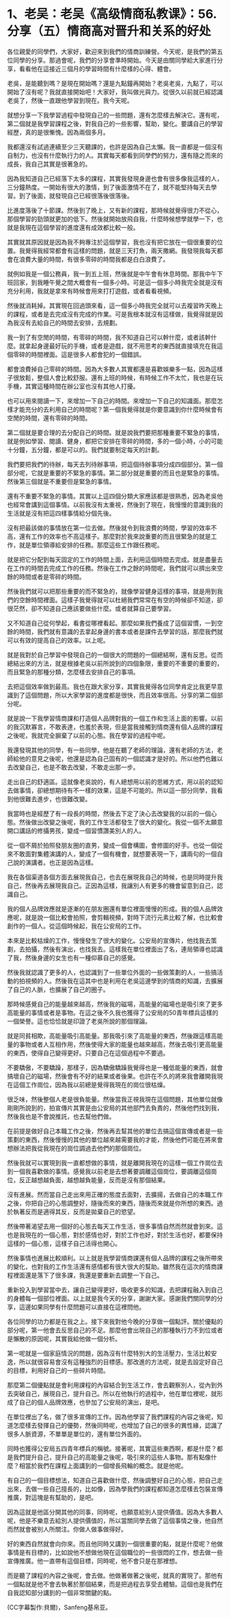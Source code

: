 # 1、老吴：老吴《高级情商私教课》：56.分享（五）情商高对晋升和关系的好处

各位親愛的同學們，大家好，歡迎來到我們的情商訓練營。今天呢，是我們的第五位同學的分享。那過會呢，我們的分享會準時開始。今天是由關同學給大家進行分享，看看他在這接近三個月的學習時間有什麼樣的心得、體會。

老吳，是能聽到嗎？是現在開始嗎？還是九點鐘再開始？老吳老吳，九點了，可以開始了沒有呢？我就直接開始吧！大家好，我叫做光與力。從很久以前就已經認識老吳了，然後一直跟他學習到現在。我今天呢。

就想分享一下我學習過程中發現自己的一些問題，還有怎麼樣去解決它。還有呢，第二個就是我學習課程之後，對我自己的一些影響，幫助，變化。要講自己的學習經歷，真的是很慚愧。因為兩個多月。

我都還沒有試過連續至少三天聽課的，也許是因為自己太懶。我一直都是一個沒有自制力，也沒有什麼執行力的人。其實每天都看到同學們的努力，還有隨之而來的成長，我自己其實是很著急的。

因為我知道自己已經落下太多的課程，其實我發現身邊也會有很多像我這樣的人，三分鐘熱度。一開始有很大的激情，到了後面激情不在了，就不能堅持每天去學習。到了後面，就發現自己已經很落後很落後。

比進度落後了十節課。然後到了晚上，又有新的課程，那時候就覺得很力不從心，那個學習的勁頭就更加的低下。然後就開始放飛自我，什麼時候想學就學一下，也就是我現在這個學習的進度還有成效都比較一般。

其實就其原因就是因為我不夠專注於這個學習，我也沒有把它放在一個很重要的位置。我覺得我經常都會有這樣的問題，就是三天打魚，兩天撒網。我發現我每天都會在浪費大量的時間，有很多零碎的時間我都是白白浪費了。

就例如我是一個公務員，我一到五上班，然後就是中午會有休息時間。那我中午下班回家，到我睡午覺之間大概會有一個多小時。可是這一個多小時我完全就是沒有充分利用，我就是拿來有時候會用來打打遊戲，或者看看視頻。

然後就消耗掉。其實現在回過頭來看，這一個多小時我完全就可以去複習昨天晚上的課程，或者是去完成沒有完成的作業。可是我根本就沒有這樣做，我覺得就是因為我沒有去給自己的時間去安排，去規劃。

我一到了有空閒的時間，有零碎的時間，我不知道自己可以幹什麼，或者該幹什麼。就拿起身邊最好玩的手機，或者是遊戲，就不用思考的東西就直接填充在我這個零碎的時間裡面。這是很多人都會犯的一個錯誤。

都會浪費掉自己零碎的時間。因為大多數人其實都還是喜歡娛樂多一點，因為這樣子很放鬆，整個人會比較舒服。還有上班的時候，有時候工作不太忙，我也是在玩手機，其實這種時間在辦公室也沒有其他人打擾。

也可以用來閱讀一下，來增加一下自己的時間。來增加一下自己的知識面。那麼怎樣才能充分的去利用自己的時間呢？第一個我覺得就是你要意識到你什麼時候會有空閒的時間，還有零碎的時間。

第二個就是要合理的去分配自己的時間。就是說我們要把那種重要不緊急的事情，就是例如學習、閱讀、健身，都把它安排在零碎的時間，多的一個小時，小的可能十分鐘，五分鐘，都是可以的。我們就要制定每天的計劃。

我們要把我們的待辦，每天去列待辦事項，把這個待辦事項分成四個部分。第一個部分呢，它就是重要的不緊急的事情。第二部分就是重要的而且也是緊急的事情。然後第三個就是不重要但是緊急的事情。

還有不重要不緊急的事情。其實以上這四個分類大家應該都是很熟悉，因為老吳他也經常會講到這個事情。以前我沒有太重視，然後到了現在，我慢慢的意識到我的生活就是沒有把這四樣事情給分個先後。

沒有把最該做的事情放在第一位去做。然後就令到我浪費的時間，學習的效率不高，還有工作的效率也不高這樣子。那麼對於我來說重要的而且很緊急的就是工作，就是單位領導給安排的任務。那麼這些工作跟任務呢。

就是把它分配到每天固定的工作的時間上面，去利用這個時間去完成。就是盡量去在工作的時間去完成工作的任務。然後在工作之餘的時間呢，我們就可以擠出來空餘的時間或者是零碎的時間。

然後我們就可以把那些重要的而不緊急的，就像學習健身這樣的事項，就是用到我們的空餘時間裡面。這樣子我覺得就可以杜絕我們常常在有空的時候卻不知道，卻很茫然，卻不知道自己應該要做些什麼。或者就算自己要學習。

又不知道自己從何學起，看書從哪裡看起。那麼如果我們養成了這個習慣，一到空餘的時間，我們就有意識的去拿起身邊的書本或者是課件去學習的話，那麼我們就可以有效的提高自己的效率。以上呢。

就是我對於自己學習中發現自己的一個很大的問題的一個總結啊，還有反思。從而總結出來的方法，就是根據老吳以前所說到的四個象限，重要的不重要的重要的，而且緊急的那種分類，怎麼樣去安排自己的事項。

去把這個效率做到最高。我也在跟大家分享，其實我覺得各位同學肯定比我更早意識到了這個問題，所以大家學習的進度都是很快，而且效率很高。分享的第二個部分呢。

就是說一下我學習情商課和打造個人品牌對我的一個工作和生活上面的影響。以前的我沉默寡言，不敢表達，也羞於表現，但是當我接觸到情商還有個人品牌的課程之後呢，我就完全摒棄了以前的心態。我在學習的過程中呢。

我還發現其他的同學，有一些同學，他是在聽了老師的理論，還有老師的方法，老師給他的意見之後呢，他還是認為自己固有的一個認識才是好的。所以他們也難以去改變自己，也是不敢去改變，不敢走出那一步。

走出自己的舒適區。這就像老吳說的，有人總想用以前的思維方式，用以前的認知去做事情，卻總想期待有不一樣的效果，這是不可能的。所以這一部分同學，我看到他很難去進步，也很難改變。

我當時也是經歷了有一段長的時間，然後去下定了決心去改變我的以前的一個心態。然後做出改變之後呢，我的工作生活都發生了很大的變化。我從一個不太願意開口講話的修攝男孩，變成一個習慣讚美別人的人。

從一個不屑於拍照發朋友圈的直男，變成一個會構圖，會修圖的好手。也從一個從來不敢面對集體演講的人，變成了一個有機會，就想要表現一下，講兩句的一個自己說的演講者。也正是因為這樣。

我在各個渠道各個方面去展現我自己，也去在展現我自己的時候，也是同時提升我自己，然後再去展現我自己。正因為這樣，我讓別人有更多的機會留意到自己，認識自己。

我的個人品牌效應就是逐漸的在朋友圈還有單位裡面慢慢的形成。我的個人品牌效應呢，就是說一個比較會拍照，會剪輯視頻，對時下流行元素比較了解，也比較會創作的一個人。從這個時候起，我在公安局的工作。

本來是比較枯燥的工作，慢慢發生了很大的變化。公安局的宣傳片，他找我去策劃，去拍攝，然後有演出，也找我去。這樣我在單位裡面出了名，連局領導也認識了我，然後身邊的女生也有一種仰慕自己的感覺。

然後我就認識了更多的人，也認識到了一些單位外面的一些做策劃的人，一些搞活動的拍視頻的人。然後我在這其中也是利用在老吳這邊學到的情商的知識，去擴展了自己的人脈，也擴展了自己的圈子。

那時候感覺自己的能量越來越高，然後我的磁場，高能量的磁場也是吸引來了更多高能量的事情或者是事物。在這之後不久我也獲得了公安局的50青年標兵這樣的一個榮譽。這也恰恰就是印證了老吳所說的那個理論。

就是同貧相欺，高能量吸引高能量。那我吸引來了高能量的東西，然後跟這樣高能量的事物或者人互相作用，然後使得大家的能量也越來越高，然後去吸引更高能量的東西，使得自己變得更好。只要自己在這個過程中不要過。

不要驕傲，不要驕躁，那樣子，因為驕傲驕躁我覺得也是一種低能量的東西，就會搞壞自己的磁場，然後會有不好的結果或者後果。也許在不久的將來我會離開我現在這個工作崗位，因為我以前總是覺得我現在的崗位很枯燥。

很乏味，然後整個人老是很負能量。然後當我正視我現在這個問題，其他單位就像剛剛所說到的，拍宣傳片其實是由公安局的其他部門去負責的，然後他們找到我，然後我也是不會說推託，也去幫他們做。

在前提是做好自己本職工作之後，然後再去幫其他的單位去搞這個宣傳或者是一些策劃的東西，然後慢慢的其他的單位越來越需要我的才能，然後他們可能在將來會想辦法把我從我現在的崗位調過去他們的那個崗位。

然後我就可以實現到我一直都想做的事情，就是離開我現在的這樣一個工作崗位去到一個我喜歡做的事情。感覺我以前老是去想著要調離這個崗位，要調離這個崗位，反正越想越負面，越想越負能量，反而是沒有那個結果。

沒有進展。然而當自己走出來用正確的態度去面對，去擴揚，去做自己的本職工作之後，你把自己的心態調整好，隨後而來的東西，隨後而來就是你所想的東西。過於執著反而是適得其反，反而是拋棄自己的慾望。

然後帶著渴望去用一個好的心態去每天工作生活，很多事情自然而然就會到來。這也是我現在的一個心態，對於感情也好，對於工作也好，對於生活也好，都要保持這樣的一個心態，這樣子自己活得也開心。

然後事情也進展比較順利。以上就是我學習情商課還有個人品牌的課程之後所帶來的變化，也對我的工作生活還有感情都有很大很大的幫助。雖然我在這次的情商課程裡面還是落下了很多課，我還是要重新去調整一下自己。

重新投入到學習當中去，讓自己變得更好，吸收更多的知識，去把課程融入到自己的身體每一個部位裡面。以上就是我今天的分享，謝謝大家。感謝我們關同學的分享，這邊如果同學有什麼問題可以直接在這裡問他。

各位同學的功力都是在我之上。接下來我對他今晚的分享做一個點評。關於優點的部分呢，第一他會去反思自己的不足。那麼他會出現自己的那種執行力不到位或者是懶散的原因呢，其實我給他做一個分析。

第一呢就是一個家庭情況的問題，因為沒有什麼特別大的生活壓力，生活比較安逸，所以就很容易會沒有這種強烈的目標感。那改進的方法呢，就是去設定好自己的目標，利用好自己的一些碎片時間。

那麼第二個優點就是會利用課程的內容結合到生活工作，會去觀察別人，從內到外去突破自己，展現自己，提升自己。所以在他執行的過程中，他在單位裡呢，就形成了自己的個人品牌效應，也參加了公安局的演出，是吧。

在單位裡出了名，做了很多宣傳的工作。因為他學習了我們課程的內容之後呢，知道怎麼樣去發揮自己的優勢，然後同時呢，也增加了自己的很多的異性緣，認識了很多人脈資源，不單單是單位的，還有單位外面的。

同時也獲得公安局五四青年標兵的稱號。接著呢，其實這些東西啊，都是什麼？都是我們提升自己，提升自己的高能量之後呢，吸引來的這些人事物。那有點像什麼？相當於我們在課程上面講到的一個增長飛輪的概念。就是他呢。

有自己的一個目標想法，知道自己喜歡做什麼，然後調整好自己的心態，把自己走出來，去做一些自己擅長的，比如像，因為學我們的課程都知道怎麼樣去包裝宣傳推廣，對這塊是有幫助的，是吧。

因為這就是他區分開其他的同事，同時呢，也願意給別人提供價值。因為大多數人呢，他是不樂意去給別人提供價值的，所以當關同學去做了這個事情之後，他自然而然就會被別人所關注。你做人做事做得好。

好的東西自然就會向你來。而且他同時又講到一個很重要的點，就是什麼呢？他做事情是有目標的，比如說他不想做他現在這個職位的一些很悶的工作，想去做一些宣傳推廣。他一直帶有這個目標，同時呢，他不會只是在那裡想。

而是聽了課程的內容之後呢，會去做。他做著做著之後呢，就真的實現了。那他有一個點就是他不會去執著於那個結果，而是把過程去享受去體驗。這個也是我們在自我認知部分講到的一個非常關鍵的點。

(CC字幕製作:貝爾)，Sanfeng基帛亚。